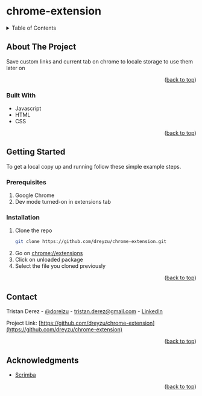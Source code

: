 
<div id="top"></div>

# chrome-extension

<!-- TABLE OF CONTENTS -->
<details>
  <summary>Table of Contents</summary>
  <ol>
    <li>
      <a href="#about-the-project">About The Project</a>
      <ul>
        <li><a href="#built-with">Built With</a></li>
      </ul>
    </li>
    <li>
      <a href="#getting-started">Getting Started</a>
      <ul>
        <li><a href="#prerequisites">Prerequisites</a></li>
        <li><a href="#installation">Installation</a></li>
      </ul>
    </li>
    <li><a href="#contact">Contact</a></li>
    <li><a href="#acknowledgments">Acknowledgments</a></li>
  </ol>
</details>

<!-- ABOUT THE PROJECT -->
## About The Project

Save custom links and current tab on chrome to locale storage to use them later on

<p align="right">(<a href="#top">back to top</a>)</p>

### Built With

* Javascript
* HTML
* CSS

<p align="right">(<a href="#top">back to top</a>)</p>

<!-- GETTING STARTED -->
## Getting Started

To get a local copy up and running follow these simple example steps.

### Prerequisites

1. Google Chrome
2. Dev mode turned-on in extensions tab

### Installation

1. Clone the repo
   ```sh
   git clone https://github.com/dreyzu/chrome-extension.git
   ```
2. Go on [chrome://extensions](chrome://extensions)
3. Click on unloaded package
4. Select the file you cloned previously

<p align="right">(<a href="#top">back to top</a>)</p>

<!-- CONTACT -->
## Contact

Tristan Derez - [@doreizu](https://twitter.com/doreizu) - tristan.derez@gmail.com - [LinkedIn](https://www.linkedin.com/in/tristan-derez/)

Project Link: [https://github.com/dreyzu/chrome-extension](https://github.com/dreyzu/chrome-extension)

<p align="right">(<a href="#top">back to top</a>)</p>

<!-- ACKNOWLEDGMENTS -->
## Acknowledgments

* [Scrimba](https://scrimba.com/playlist/pPD7Kt4)

<p align="right">(<a href="#top">back to top</a>)</p>
